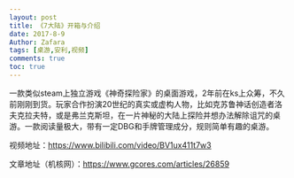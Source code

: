 ```yaml
---
layout: post
title: 《7大陆》开箱与介绍
date: 2017-8-9
Author: Zafara
tags: [桌游,安利,视频]
comments: true
toc: true
---
```

一款类似steam上独立游戏《神奇探险家》的桌面游戏，2年前在ks上众筹，不久前刚刚到货。玩家合作扮演20世纪的真实或虚构人物，比如克苏鲁神话创造者洛夫克拉夫特，或是弗兰克斯坦，在一片神秘的大陆上探险并想办法解除诅咒的桌游。一款阅读量极大，带有一定DBG和手牌管理成分，规则简单有趣的桌游。

视频地址：<https://www.bilibili.com/video/BV1ux411t7w3>

文章地址（机核网）：<https://www.gcores.com/articles/26859>
